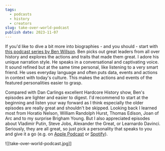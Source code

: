 ```yaml
---
tags:
  - podcasts
  - history
  - creators
slug: take-over-world-podcast
publish date: 2023-11-07
---
```

If you'd like to dive a bit more into biographies - and you should - start with [this podcast series by Ben Willson](https://www.takeoverpod.com). Ben picks out great leaders from all over history and explores the actions and traits that made them great. I adore his unique narration style. He speaks in a conversational and captivating voice. It sound refined but at the same time personal, like listening to a very smart friend. He uses everyday language and often puts data, events and actions in context with today's culture. This makes the actions and events of the featured personalities easier to grasp.

Compared with Dan Carlings excellent Hardcore History show, Ben's episodes are lighter and easier to digest. I'd recommend to start at the beginning and listen your way forward as I think especially the older episodes are really great and shouldn't be skipped. Looking back I learned most from Horatio Nelson, William Randolph Hurst, Thomas Edison, Joan of Arc and to my surprise Brigham Young. But I also appreciated episodes about Vladimir Putin, Steve Jobs, Alexander the Great, or Learnardo Davinci. Seriously, they are all great, so just pick a personality that speaks to you and give it a go (e.g. on [Apple Podcast](https://podcasts.apple.com/us/podcast/id1333158713?mt=2&ls=1) or [Spotify](https://open.spotify.com/show/1gqvQ7h7BxNSVoQVTnwihr)).

![[take-over-world-podcast.jpg]]
